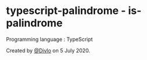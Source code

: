 # typescript-palindrome - is-palindrome

Programming language : TypeScript

Created by [@Divlo](https://github.com/Divlo) on 5 July 2020.
